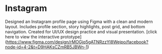 # Instagram
Designed an Instagram profile page using Figma with a clean and modern layout.  Includes profile section, story highlights, post grid, and bottom navigation.  Created for UI/UX design practice and visual presentation.
[click here to view the interactive prototype]
(https://www.figma.com/design/rMOGjq5gATNRzzYl8Wejpo/facebook?node-id=4-2&t=D9HAKsCZmRB5JBWn-1) 
